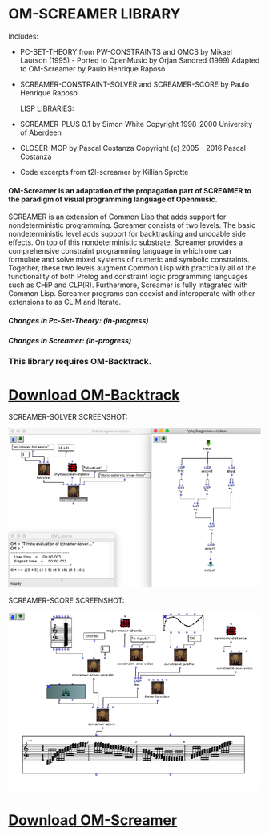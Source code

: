 # OM-SCREAMER LIBRARY

Includes:


* PC-SET-THEORY from PW-CONSTRAINTS and OMCS
  by Mikael Laurson (1995) - Ported to OpenMusic by Orjan Sandred (1999)
  Adapted to OM-Screamer by Paulo Henrique Raposo


* SCREAMER-CONSTRAINT-SOLVER and SCREAMER-SCORE by Paulo Henrique Raposo


  LISP LIBRARIES:


* SCREAMER-PLUS 0.1 by Simon White
  Copyright 1998-2000 University of Aberdeen


* CLOSER-MOP by Pascal Costanza
  Copyright (c) 2005 - 2016 Pascal Costanza


* Code excerpts from t2l-screamer by Killian Sprotte


#### OM-Screamer is an adaptation of the propagation part of SCREAMER to the paradigm of visual programming language of Openmusic.

SCREAMER is an extension of Common Lisp that adds support for nondeterministic
programming. Screamer consists of two levels. The basic nondeterministic level
adds support for backtracking and undoable side effects. On top of this
nondeterministic substrate, Screamer provides a comprehensive constraint
programming language in which one can formulate and solve mixed systems of
numeric and symbolic constraints. Together, these two levels augment Common
Lisp with practically all of the functionality of both Prolog and constraint
logic programming languages such as CHiP and CLP(R). Furthermore, Screamer is
 fully integrated with Common Lisp. Screamer programs can coexist and
 interoperate with other extensions to as CLIM and Iterate.

##### Changes in Pc-Set-Theory: (in-progress)


##### Changes in Screamer: (in-progress)


### This library requires OM-Backtrack.


# [Download OM-Backtrack](https://github.com/PHRaposo/OM-Backtrack/archive/refs/heads/main.zip)


SCREAMER-SOLVER SCREENSHOT:


![alt text](https://github.com/PHRaposo/OM-Screamer/blob/main/screenshot2.png?raw=true)


SCREAMER-SCORE SCREENSHOT:


![alt text](https://github.com/PHRaposo/OM-Screamer/blob/main/screenshot3.png?raw=true)


# [Download OM-Screamer](https://github.com/PHRaposo/OM-Screamer/archive/refs/heads/main.zip)


